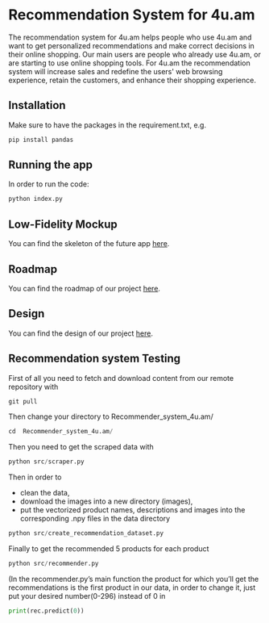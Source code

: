 # Recommendation System for 4u.am

The recommendation system for 4u.am helps people who use 4u.am and want to get personalized recommendations and make correct decisions in their online shopping. Our main users are people who already use 4u.am, or are starting to use online shopping tools. For 4u.am the recommendation system will increase sales and redefine the users' web browsing experience, retain the customers, and enhance their shopping experience.

## Installation

Make sure to have the packages in the requirement.txt, e.g.

```python
pip install pandas
```
## Running the app

In order to run the code:
```python
python index.py
```

## Low-Fidelity Mockup

You can find the skeleton of the future app [here](https://www.figma.com/file/sCU4n4i3felNCzD73lxvFe/Low-fidelity-mockup?node-id=1%3A6).

## Roadmap

You can find the roadmap of our project [here]( https://www.figma.com/file/CreZVKPt76Gb8v86KLdRwE/Group-5-Roadmap?node-id=0%3A1).

## Design

You can find the design of our project [here]( https://www.figma.com/file/CreZVKPt76Gb8v86KLdRwE/Group-5-Roadmap?node-id=307%3A9&t=Kk8LqL4gd7vYrCoP-1).

## Recommendation system Testing

First of all you need to fetch and download content from our remote repository with

```python 
git pull
```

Then change your directory to Recommender_system_4u.am/

```python 
cd  Recommender_system_4u.am/
```


Then you need to get the scraped data with 
```python 
python src/scraper.py
```

Then in order to 
- clean the data,
- download the images into a new directory (images), 
- put the vectorized product names, descriptions and images into the corresponding .npy files in the data directory 

```python 
python src/create_recommendation_dataset.py
```

Finally to get the recommended 5 products for each product

```python 
python src/recommender.py
```


(In the recommender.py’s main function the product for which you’ll get the recommendations is the first product in our 
data, in order to change it, just put your desired number(0-296) instead of 0 in

```python 
print(rec.predict(0)) 
```

